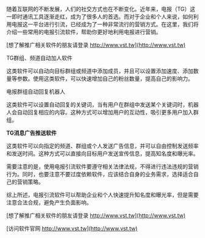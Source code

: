随着互联网的不断发展，人们的社交方式也在不断变化。近年来，电报（TG）这一即时通讯工具逐渐走红，成为了很多人的首选。而对于企业和个人来说，如何利用电报这一平台进行引流，已经成为了一种非常流行的营销方式。在这里，我们将介绍一些常用的电报引流软件，帮助你更好地利用电报进行营销。

[想了解推广相关软件的朋友请登录 http://www.vst.tw](http://www.vst.tw)

TG群组、频道自动加人软件

这类软件可以自动向目标群组或频道中添加成员，并且可以设置添加速度、添加数量等参数。使用这类软件，可以快速增加自己的粉丝数量，提高自己的影响力。

电报群组自动回复机器人

这类软件可以设置自动回复的关键词，当有用户在群组中发送某个关键词时，机器人会自动回复相应的内容。这种方式可以增加用户的互动性，吸引更多用户加入群组。

**TG消息广告推送软件**

这类软件可以向指定的频道、群组或个人发送广告信息，并可以自由控制发送频率和发送时间。这种方式可以直接向目标用户发送宣传信息，提高知名度和曝光率。

需要注意的是，使用电报引流软件要遵守相关法律法规，不得进行违法违规的营销行为。同时，也要注意不要过度依赖软件，应该结合自身的业务需求，选择适合自己的营销策略。

综上所述，电报引流软件可以帮助企业和个人快速提升知名度和曝光率，但是需要注意合法合规，避免产生负面影响。

[想了解推广相关软件的朋友请登录 http://www.vst.tw](http://www.vst.tw)


[访问软件官网 http://www.vst.tw](http://www.vst.tw)
